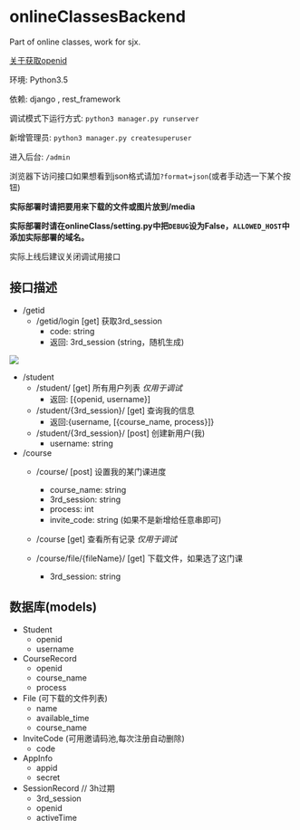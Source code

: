 # onlineClassesBackend
Part of online classes, work for sjx.

[关于获取openid](https://www.jianshu.com/p/9b5b80ae301b)

环境: Python3.5

依赖: django , rest_framework

调试模式下运行方式: `python3 manager.py runserver`

新增管理员: `python3 manager.py createsuperuser`

进入后台: `/admin`

浏览器下访问接口如果想看到json格式请加`?format=json`(或者手动选一下某个按钮)

**实际部署时请把要用来下载的文件或图片放到/media**

**实际部署时请在onlineClass/setting.py中把`DEBUG`设为False，`ALLOWED_HOST`中添加实际部署的域名。**

实际上线后建议关闭调试用接口

## 接口描述

+ /getid
  + /getid/login [get] 获取3rd_session
    - code: string
    - 返回: 3rd_session (string，随机生成)


![](https://mp.weixin.qq.com/debug/wxadoc/dev/image/login.png?t=2018125)

+ /student
  + /student/ [get] 所有用户列表   *仅用于调试*
    + 返回: [{openid, username}]
  + /student/{3rd_session}/ [get] 查询我的信息
    + 返回:{username, [{course_name, process}]}
  + /student/{3rd_session}/ [post] 创建新用户(我)
    - username: string
+ /course
  + /course/ [post] 设置我的某门课进度
    + course_name: string
    + 3rd_session: string
    + process: int
    + invite_code: string (如果不是新增给任意串即可)
  + /course [get] 查看所有记录   *仅用于调试*


  + /course/file/{fileName}/ [get] 下载文件，如果选了这门课
    + 3rd_session: string



## 数据库(models)

+ Student
  + openid
  + username
+ CourseRecord
  + openid
  + course_name
  + process
+ File (可下载的文件列表)
  + name
  + available_time
  + course_name
+ InviteCode (可用邀请码池,每次注册自动删除)
  + code
+ AppInfo
  + appid
  + secret
+ SessionRecord  // 3h过期
  + 3rd_session
  + openid
  + activeTime
